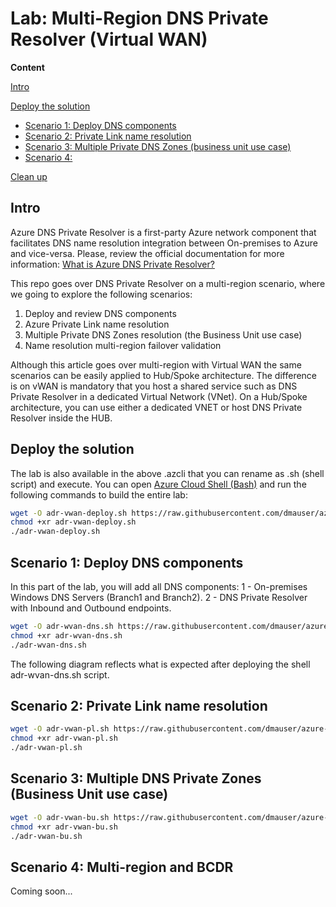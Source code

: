 # Lab: Multi-Region DNS Private Resolver (Virtual WAN)

**Content**

[Intro](#intro)

[Deploy the solution](#deploy-the-solution)

- [Scenario 1: Deploy DNS components](#scenario-1-deploy-dns-components)
- [Scenario 2: Private Link name resolution](#scenario-2-private-link-name-resolution)
- [Scenario 3: Multiple Private DNS Zones (business unit use case)](#scenario-3-multiple-dns-private-zones-business-unit-use-case)
- [Scenario 4: ](#scenario-4-multi-region-and-bcdr)

[Clean up](#clean-up)

## Intro

Azure DNS Private Resolver is a first-party Azure network component that facilitates DNS name resolution integration between On-premises to Azure and vice-versa. Please, review the official documentation for more information: [What is Azure DNS Private Resolver?](https://docs.microsoft.com/en-us/azure/dns/dns-private-resolver-overview)

This repo goes over DNS Private Resolver on a multi-region scenario, where we going to explore the following scenarios:

1. Deploy and review DNS components
2. Azure Private Link name resolution
3. Multiple Private DNS Zones resolution (the Business Unit use case)
4. Name resolution multi-region failover validation

Although this article goes over multi-region with Virtual WAN the same scenarios can be easily applied to Hub/Spoke architecture. The difference is on vWAN is mandatory that you host a shared service such as DNS Private Resolver in a dedicated Virtual Network (VNet). On a Hub/Spoke architecture, you can use either a dedicated VNET or host DNS Private Resolver inside the HUB.

## Deploy the solution

The lab is also available in the above .azcli that you can rename as .sh (shell script) and execute. You can open [Azure Cloud Shell (Bash)](https://shell.azure.com) and run the following commands to build the entire lab:

```bash
wget -O adr-vwan-deploy.sh https://raw.githubusercontent.com/dmauser/azure-dns-private-resolver/main/vwan-lab/adr-vwan-deploy.azcli
chmod +xr adr-vwan-deploy.sh
./adr-vwan-deploy.sh
```

## Scenario 1: Deploy DNS components

In this part of the lab, you will add all DNS components:
1 - On-premises Windows DNS Servers (Branch1 and Branch2).
2 - DNS Private Resolver with Inbound and Outbound endpoints.

```bash
wget -O adr-wvan-dns.sh https://raw.githubusercontent.com/dmauser/azure-dns-private-resolver/main/vwan-lab/adr-wvan-dns.azcli
chmod +xr adr-wvan-dns.sh
./adr-wvan-dns.sh
```

The following diagram reflects what is expected after deploying the shell adr-wvan-dns.sh script.

## Scenario 2: Private Link name resolution

```bash
wget -O adr-vwan-pl.sh https://raw.githubusercontent.com/dmauser/azure-dns-private-resolver/main/vwan-lab/adr-vwan-pl.azcli
chmod +xr adr-vwan-pl.sh
./adr-vwan-pl.sh
```

## Scenario 3: Multiple DNS Private Zones (Business Unit use case)

```bash
wget -O adr-vwan-bu.sh https://raw.githubusercontent.com/dmauser/azure-dns-private-resolver/main/vwan-lab/adr-vwan-bu.azcli
chmod +xr adr-vwan-bu.sh
./adr-vwan-bu.sh
```

## Scenario 4: Multi-region and BCDR

Coming soon...